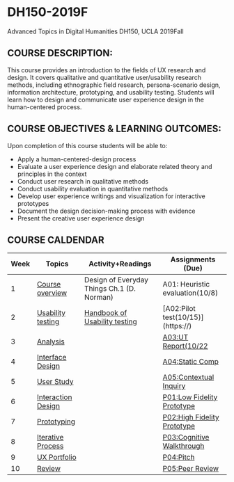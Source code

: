 # DH150-2019F
Advanced Topics in Digital Humanities DH150, UCLA 2019Fall

## COURSE DESCRIPTION:
This course provides an introduction to the fields of UX research and design. It covers qualitative and quantitative user/usability research methods, including ethnographic field research, persona-scenario design, information architecture, prototyping, and usability testing. Students will learn how to design and communicate user experience design in the human-centered process.

## COURSE OBJECTIVES & LEARNING OUTCOMES:
Upon completion of this course students will be able to:
- Apply a human-centered-design process 
- Evaluate a user experience design and elaborate related theory and principles in the context
- Conduct user research in qualitative methods
- Conduct usability evaluation in quantitative methods
- Develop user experience writings and visualization for interactive prototypes
- Document the design decision-making process with evidence
- Present the creative user experience design

## COURSE CALDENDAR

Week    |       Topics      |   Activity+Readings      |   Assignments (Due)
--------|-------------------|--------------------------|------------------------
1       | [Course overview](https://drive.google.com/open?id=1JPVj-MKGr7sYPIGGus9VdIoM7IxXPeY3) | Design of Everyday Things Ch.1 (D. Norman)                     | A01: Heuristic evaluation(10/8)
2       | [Usability testing](https://)  | [Handbook of Usability testing]() | [A02:Pilot test(10/15)] (https://)
3       | [Analysis](https://)  | []() | [A03:UT Report(10/22]()
4       | [Interface Design]()  | []() | [A04:Static Comp]()
5       | [User Study]() | []() | [A05:Contextual Inquiry]()
6       | [Interaction Design]() | []() | [P01:Low Fidelity Prototype]()
7       | [Prototyping]() | []() | [P02:High Fidelity Prototype]()
8       | [Iterative Process]() | []() | [P03:Cognitive Walkthrough]()
9       | [UX Portfolio]() | []() | [P04:Pitch]()
10      | [Review]() | []() | [P05:Peer Review]()



